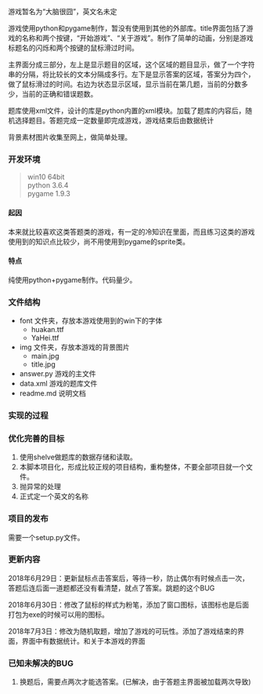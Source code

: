 游戏暂名为“大脑很囧”，英文名未定

游戏使用python和pygame制作，暂没有使用到其他的外部库。title界面包括了游戏的名称和两个按键，“开始游戏”、“关于游戏”。制作了简单的动画，分别是游戏标题名的闪烁和两个按键的鼠标滑过时间。

主界面分成三部分，左上是显示题目的区域，这个区域的题目显示，做了一个字符串的分隔，将比较长的文本分隔成多行。左下是显示答案的区域，答案分为四个，做了鼠标滑过的时间。右边为状态显示区域，显示当前在第几题，当前的分数多少，当前的正确和错误题数。

题库使用xml文件，设计的库是python内置的xml模块。加载了题库的内容后，随机选择题目。答题完成一定数量即完成游戏，游戏结束后由数据统计

背景素材图片收集至网上，做简单处理。

### 开发环境
> win10 64bit <br>
> python 3.6.4 <br>
> pygame 1.9.3 <br>

#### 起因
本来就比较喜欢这类答题类的游戏，有一定的冷知识在里面，而且练习这类的游戏使用到的知识点比较少，尚不用使用到pygame的sprite类。

#### 特点
纯使用python+pygame制作。代码量少。

### 文件结构
* font 文件夹，存放本游戏使用到的win下的字体
  - huakan.ttf
  - YaHei.ttf
* img 文件夹，存放本游戏的背景图片
  - main.jpg
  - title.jpg
* answer.py 游戏的主文件
* data.xml 游戏的题库文件
* readme.md 说明文档

### 实现的过程

### 优化完善的目标
1. 使用shelve做题库的数据存储和读取。
1. 本脚本项目化，形成比较正规的项目结构，重构整体，不要全部项目就一个文件。
1. 抛异常的处理
1. 正式定一个英文的名称



### 项目的发布
需要一个setup.py文件。

### 更新内容
2018年6月29日：更新鼠标点击答案后，等待一秒，防止偶尔有时候点击一次，答题后连后面一道题都还没有看清楚，就点了答案。跳题的这个BUG

2018年6月30日：修改了鼠标的样式为粉笔，添加了窗口图标，该图标也是后面打包为exe的时候可以用的图标。

2018年7月3日：修改为随机取题，增加了游戏的可玩性。添加了游戏结束的界面，界面中有数据统计。和关于本游戏的界面

### 已知未解决的BUG
1. 换题后，需要点两次才能选答案。(已解决，由于答题主界面被加载两次导致)
